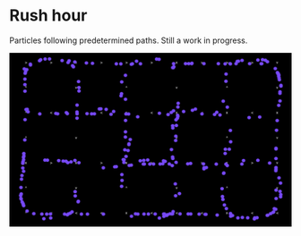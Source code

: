 
# Rush hour

Particles following predetermined paths. Still a work in progress.

![](screenshot.png)
